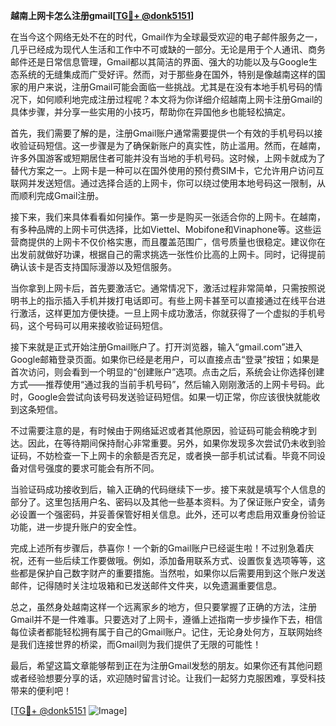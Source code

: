 **越南上网卡怎么注册gmail[[TG💪+ @donk5151](https://t.me/s/donk5151)]**

在当今这个网络无处不在的时代，Gmail作为全球最受欢迎的电子邮件服务之一，几乎已经成为现代人生活和工作中不可或缺的一部分。无论是用于个人通讯、商务邮件还是日常信息管理，Gmail都以其简洁的界面、强大的功能以及与Google生态系统的无缝集成而广受好评。然而，对于那些身在国外，特别是像越南这样的国家的用户来说，注册Gmail可能会面临一些挑战。尤其是在没有本地手机号码的情况下，如何顺利地完成注册过程呢？本文将为你详细介绍越南上网卡注册Gmail的具体步骤，并分享一些实用的小技巧，帮助你在异国他乡也能轻松搞定。

首先，我们需要了解的是，注册Gmail账户通常需要提供一个有效的手机号码以接收验证码短信。这一步骤是为了确保新账户的真实性，防止滥用。然而，在越南，许多外国游客或短期居住者可能并没有当地的手机号码。这时候，上网卡就成为了替代方案之一。上网卡是一种可以在国外使用的预付费SIM卡，它允许用户访问互联网并发送短信。通过选择合适的上网卡，你可以绕过使用本地号码这一限制，从而顺利完成Gmail注册。

接下来，我们来具体看看如何操作。第一步是购买一张适合你的上网卡。在越南，有多种品牌的上网卡可供选择，比如Viettel、Mobifone和Vinaphone等。这些运营商提供的上网卡不仅价格实惠，而且覆盖范围广，信号质量也很稳定。建议你在出发前就做好功课，根据自己的需求挑选一张性价比高的上网卡。同时，记得提前确认该卡是否支持国际漫游以及短信服务。

当你拿到上网卡后，首先要激活它。通常情况下，激活过程非常简单，只需按照说明书上的指示插入手机并拨打电话即可。有些上网卡甚至可以直接通过在线平台进行激活，这样更加方便快捷。一旦上网卡成功激活，你就获得了一个虚拟的手机号码，这个号码可以用来接收验证码短信。

接下来就是正式开始注册Gmail账户了。打开浏览器，输入“gmail.com”进入Google邮箱登录页面。如果你已经是老用户，可以直接点击“登录”按钮；如果是首次访问，则会看到一个明显的“创建账户”选项。点击之后，系统会让你选择创建方式——推荐使用“通过我的当前手机号码”，然后输入刚刚激活的上网卡号码。此时，Google会尝试向该号码发送验证码短信。如果一切正常，你应该很快就能收到这条短信。

不过需要注意的是，有时候由于网络延迟或者其他原因，验证码可能会稍晚才到达。因此，在等待期间保持耐心非常重要。另外，如果你发现多次尝试仍未收到验证码，不妨检查一下上网卡的余额是否充足，或者换一部手机试试看。毕竟不同设备对信号强度的要求可能会有所不同。

当验证码成功接收到后，输入正确的代码继续下一步。接下来就是填写个人信息的部分了。这里包括用户名、密码以及其他一些基本资料。为了保证账户安全，请务必设置一个强密码，并妥善保管好相关信息。此外，还可以考虑启用双重身份验证功能，进一步提升账户的安全性。

完成上述所有步骤后，恭喜你！一个新的Gmail账户已经诞生啦！不过别急着庆祝，还有一些后续工作要做哦。例如，添加备用联系方式、设置恢复选项等等，这些都是保护自己数字财产的重要措施。当然啦，如果你以后需要用到这个账户发送邮件，记得随时关注垃圾箱和已发送邮件文件夹，以免遗漏重要信息。

总之，虽然身处越南这样一个远离家乡的地方，但只要掌握了正确的方法，注册Gmail并不是一件难事。只要选对了上网卡，遵循上述指南一步步操作下去，相信每位读者都能轻松拥有属于自己的Gmail账户。记住，无论身处何方，互联网始终是我们连接世界的桥梁，而Gmail则为我们提供了无限的可能性！

最后，希望这篇文章能够帮到正在为注册Gmail发愁的朋友。如果你还有其他问题或者经验想要分享的话，欢迎随时留言讨论。让我们一起努力克服困难，享受科技带来的便利吧！

[[TG💪+ @donk5151](https://t.me/s/donk5151) ![Image](https://i.postimg.cc/rwNCRYN7/Snipaste-2025-04-30-17-27-05.png)]